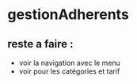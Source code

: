 # gestionAdherents
## reste a faire :
<ul>
  <li>voir la navigation avec le menu</li>
  <li>voir pour les catégories et tarif</li>
</ul>
